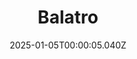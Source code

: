 ---
title: "Balatro"
id: 2379780
date: 2025-01-05T00:00:05.040Z
link: games/steam/recent/balatro
image: http://media.steampowered.com/steamcommunity/public/images/apps/2379780/b6018068070ab0e23561694c11f7950dd6f4c752.jpg
playtime_2weeks: 889
playtime_forever: 5031
playtime_windows_forever: 0
playtime_mac_forever: 136
playtime_linux_forever: 4895
playtime_deck_forever: 4895
---